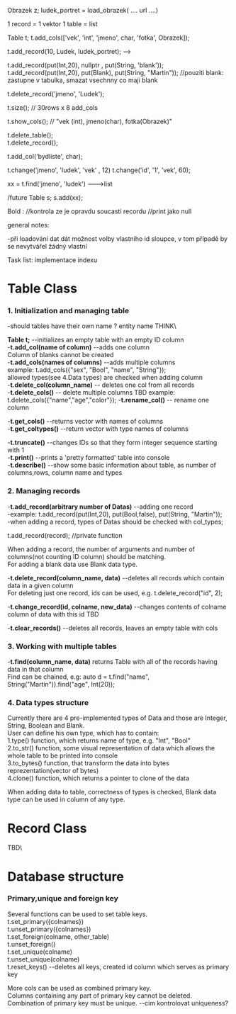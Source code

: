 Obrazek z;
ludek_portret = load_obrazek( .... url ....)

1 record = 1 vektor
1 table = list

Table t;
t.add_cols(['vek', 'int', 'jmeno', char, 'fotka', Obrazek]);

t.add_record(10, Ludek, ludek_portret); -->

t.add_record(put(Int,20), nullptr , put(String, 'blank'));
t.add_record(put(Int,20), put(Blank), put(String, "Martin"));
//pouziti blank: zastupne v tabulka, smazat vsechnny co maji blank



t.delete_record('jmeno', 'Ludek');

t.size();
// 30rows x 8 add_cols

t.show_cols();
// "vek (int), jmeno(char), fotka(Obrazek)"

t.delete_table();   
t.delete_record();

t.add_col('bydliste', char);


t.change('jmeno', 'ludek', 'vek' , 12)
t.change('id', '1', 'vek', 60);

xx = t.find('jmeno', 'ludek') --->list




/future
Table s;
s.add(xx);

Bold :
//kontrola ze je opravdu soucasti recordu
//print jako null



general notes:

-při loadování dat dát možnost volby vlastního id sloupce, v tom případě by se nevytvářel žádný vlastní 


Task list:
implementace indexu


# Table Class

### 1. Initialization and managing table

-should tables have their own name ? entity name  THINK\

__Table t;__   --initializes an empty table with an empty ID column \
-__t.add_col(name of column)__ --adds one column                                             
Column of blanks cannot be created  
-__t.add_cols(names of columns)__ --adds multiple columns\
example: t.add_cols({"sex", "Bool", "name", "String"});  
allowed types(see 4.Data types) are checked when adding column  
-__t.delete_col(column_name)__ -- deletes one col from all records  
-__t.delete_cols()__ --   delete multiple columns               TBD 
example: t.delete_cols({"name","age","color"});
-__t.rename_col()__  -- rename one column



-__t.get_cols()__ --returns vector with names of columns  
-__t.get_coltypes()__ --return vector with type names of columns  


-__t.truncate()__ --changes IDs so that they form integer sequence starting with 1 \
-__t.print()__ --prints a 'pretty formatted' table into console \
-__t.describe()__ --show some basic information about table, as number of columns,rows, column name and types  




### 2. Managing records

-__t.add_record(arbitrary number of Datas)__ --adding one record \
-example: t.add_record(put(Int,20), put(Bool,false), put(String, "Martin")); \
-when adding a record, types of Datas should be checked with col_types;  

t.add_record(record);   //private function  

When adding a record, the number of arguments and number of columns(not counting ID column) should be matching. \
For adding a blank data use Blank data type.  

-__t.delete_record(column_name, data)__ --deletes all records which contain data in a given column \
For deleting just one record, ids can be used, e.g. t.delete_record("id", 2);  

-__t.change_record(id, colname, new_data)__ --changes contents of colname column of data with this id TBD  

-__t.clear_records()__ --deletes all records, leaves an empty table with cols  



### 3. Working with multiple tables

-__t.find(column_name, data)__  returns Table with all of the records having data in that column \
Find can be chained, e.g: auto d = t.find("name", String("Martin")).find("age", Int(20));  


### 4. Data types structure

Currently there are 4 pre-implemented types of Data and those are Integer, String, Boolean and Blank. \
User can define his own type, which has to contain: \
1.type() function, which returns name of type, e.g. "Int", "Bool" \
2.to_str() function, some visual representation of data which allows the whole table to be printed into console\
3.to_bytes() function, that transform the data into bytes reprezentation(vector of bytes)\
4.clone() function, which returns a pointer to clone of the data  

When adding data to table, correctness of types is checked, Blank data type can be used in column of any type.  


# Record Class
TBD\

# Database structure

### Primary,unique and foreign key

Several functions can be used to set table keys.\
t.set_primary({colnames})\
t.unset_primary({colnames})\
t.set_foreign(colname, other_table)\
t.unset_foreign()\
t.set_unique(colname)\
t.unset_unique(colname)\
t.reset_keys() --deletes all keys, created id column which serves as primary key  


More cols can be used as combined primary key.\
Columns containing any part of primary key cannot be deleted.\
Combination of primary key must be unique.           --cim kontrolovat uniqueness?